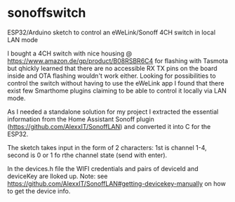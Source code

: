 # sonoffswitch
ESP32/Arduino sketch to control an eWeLink/Sonoff 4CH switch in local LAN mode

I bought a 4CH switch with nice housing @ https://www.amazon.de/gp/product/B08RSBR6C4 for flashing with Tasmota but qhickly learned that there are no accessible RX TX pins on the board inside and OTA flashing wouldn't work either. Looking for possibilities to control the switch without having to use the eWeLink app I found that there exist few Smarthome plugins claiming to be able to control it locally via LAN mode.

As I needed a standalone solution for my project I extracted the essential information from the Home Assistant Sonoff plugin (https://github.com/AlexxIT/SonoffLAN) and converted it into C for the ESP32.

The sketch takes input in the form of 2 characters: 1st is channel 1-4, second is 0 or 1 fo rthe channel state (send with enter).

In the devices.h file the WIFI credentials and pairs of deviceId and deviceKey are lloked up. Note: see https://github.com/AlexxIT/SonoffLAN#getting-devicekey-manually on how to get the device info.

